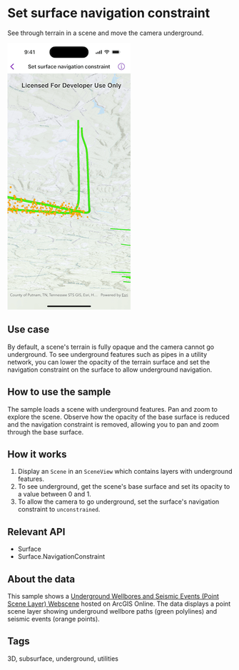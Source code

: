 # Set surface navigation constraint

See through terrain in a scene and move the camera underground.

![Screenshot of Set surface navigation constraint sample](set-surface-navigation-constraint.png)

## Use case

By default, a scene's terrain is fully opaque and the camera cannot go underground. To see underground features such as pipes in a utility network, you can lower the opacity of the terrain surface and set the navigation constraint on the surface to allow underground navigation.

## How to use the sample

The sample loads a scene with underground features. Pan and zoom to explore the scene. Observe how the opacity of the base surface is reduced and the navigation constraint is removed, allowing you to pan and zoom through the base surface.

## How it works

1. Display an `Scene` in an `SceneView` which contains layers with underground features.
2. To see underground, get the scene's base surface and set its opacity to a value between 0 and 1.
3. To allow the camera to go underground, set the surface's navigation constraint to `unconstrained`.

## Relevant API

* Surface
* Surface.NavigationConstraint

## About the data

This sample shows a [Underground Wellbores and Seismic Events (Point Scene Layer) Webscene](https://www.arcgis.com/home/item.html?id=91a4fafd747a47c7bab7797066cb9272) hosted on ArcGIS Online. The data displays a point scene layer showing underground wellbore paths (green polylines) and seismic events (orange points).

## Tags

3D, subsurface, underground, utilities
